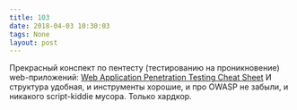 ```yaml
---
title: 103
date: 2018-04-03 10:30:03
tags: None
layout: post
---
```


Прекрасный конспект по пентесту (тестированию на проникновение) web-приложений:
[Web Application Penetration Testing Cheat Sheet](https://jdow.io/blog/2018/03/18/web-application-penetration-testing-methodology/)
И структура удобная, и инструменты хорошие, и про OWASP не забыли, и никакого script-kiddie мусора. Только хардкор.
